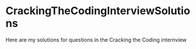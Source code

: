 # CrackingTheCodingInterviewSolutions

Here are my solutions for questions in the Cracking the Coding internview 
